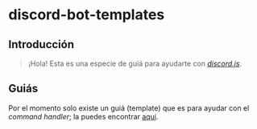 # discord-bot-templates

## Introducción
> ¡Hola! Esta es una especie de guiá para ayudarte con <em>[discord.js](https://github.com/discordjs/discord.js)</em>.

## Guiás
Por el momento solo existe un guiá (template) que es para ayudar con el <em>command handler</em>; la puedes encontrar [aquí](https://github.com/Logic-Development/discord-bot-templates/tree/master/exports).
